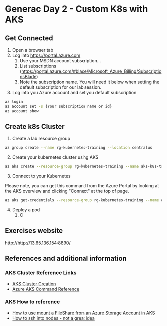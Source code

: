 # Generac Day 2 - Custom K8s with AKS

## Get Connected

1. Open a browser tab 
2. Log into https://portal.azure.com
    1. Use your MSDN account subscription...
    2. List subscriptions (https://portal.azure.com/#blade/Microsoft_Azure_Billing/SubscriptionsBlade)
    3. Note the subscription name. You will need it below when setting the default subscription for our lab session.
3.  Log into you Azure account and set you default subscription
```bash
az login
az account set -s {Your subscription name or id}
az account show
```

## Create k8s Cluster

1. Create a lab resource group 
```bash
az group create --name rg-kubernetes-training --location centralus
```

2. Create your kubernetes cluster using AKS
```bash
az aks create --resource-group rg-kubernetes-training --name aks-k8s-training --node-count 2 
```

3. Connect to your Kubernetes

Please note, you can get this command from the Azure Portal by looking at the AKS overview and clicking "Connect" at the top of page.

```bash
az aks get-credentials --resource-group rg-kubernetes-training --name aks-k8s-training
```

4. Deploy a pod
    1. C

## Exercises website
http://http://13.65.136.154:8890/

## References and additional information 
### AKS Cluster Reference Links
* [AKS Cluster Creation](https://docs.microsoft.com/en-us/azure/aks/kubernetes-walkthrough)
* [Azure AKS Command Reference](https://docs.microsoft.com/en-us/cli/azure/aks?view=azure-cli-latest#commands)

### AKS How to reference
* [How to use mount a FileShare from an Azure Storage Account in AKS](https://docs.microsoft.com/en-us/azure/aks/azure-files-volume)
* [How to ssh into nodes - not a great idea](https://docs.microsoft.com/en-us/azure/aks/ssh)